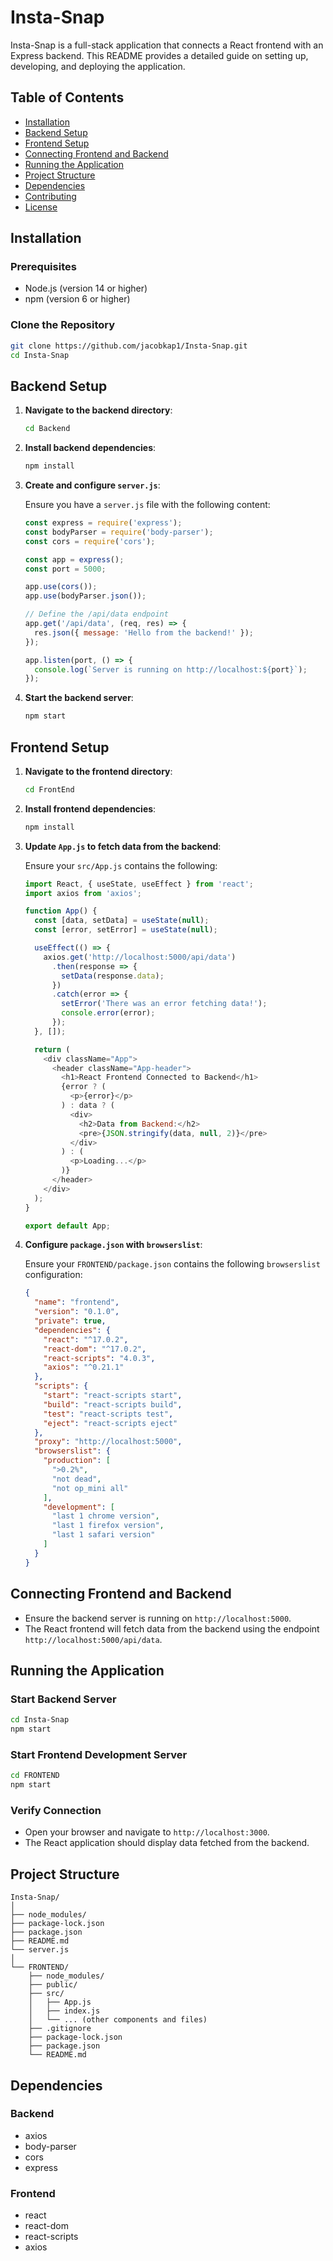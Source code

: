 
# Insta-Snap

Insta-Snap is a full-stack application that connects a React frontend with an Express backend. This README provides a detailed guide on setting up, developing, and deploying the application.

## Table of Contents

- [Installation](#installation)
- [Backend Setup](#backend-setup)
- [Frontend Setup](#frontend-setup)
- [Connecting Frontend and Backend](#connecting-frontend-and-backend)
- [Running the Application](#running-the-application)
- [Project Structure](#project-structure)
- [Dependencies](#dependencies)
- [Contributing](#contributing)
- [License](#license)

## Installation

### Prerequisites

- Node.js (version 14 or higher)
- npm (version 6 or higher)

### Clone the Repository

```bash
git clone https://github.com/jacobkap1/Insta-Snap.git
cd Insta-Snap
```

## Backend Setup

1. **Navigate to the backend directory**:

    ```bash
    cd Backend
    ```

2. **Install backend dependencies**:

    ```bash
    npm install
    ```

3. **Create and configure `server.js`**:

    Ensure you have a `server.js` file with the following content:

    ```javascript
    const express = require('express');
    const bodyParser = require('body-parser');
    const cors = require('cors');

    const app = express();
    const port = 5000;

    app.use(cors());
    app.use(bodyParser.json());

    // Define the /api/data endpoint
    app.get('/api/data', (req, res) => {
      res.json({ message: 'Hello from the backend!' });
    });

    app.listen(port, () => {
      console.log(`Server is running on http://localhost:${port}`);
    });
    ```

4. **Start the backend server**:

    ```bash
    npm start
    ```

## Frontend Setup

1. **Navigate to the frontend directory**:

    ```bash
    cd FrontEnd
    ```

2. **Install frontend dependencies**:

    ```bash
    npm install
    ```

3. **Update `App.js` to fetch data from the backend**:

    Ensure your `src/App.js` contains the following:

    ```javascript
    import React, { useState, useEffect } from 'react';
    import axios from 'axios';

    function App() {
      const [data, setData] = useState(null);
      const [error, setError] = useState(null);

      useEffect(() => {
        axios.get('http://localhost:5000/api/data')
          .then(response => {
            setData(response.data);
          })
          .catch(error => {
            setError('There was an error fetching data!');
            console.error(error);
          });
      }, []);

      return (
        <div className="App">
          <header className="App-header">
            <h1>React Frontend Connected to Backend</h1>
            {error ? (
              <p>{error}</p>
            ) : data ? (
              <div>
                <h2>Data from Backend:</h2>
                <pre>{JSON.stringify(data, null, 2)}</pre>
              </div>
            ) : (
              <p>Loading...</p>
            )}
          </header>
        </div>
      );
    }

    export default App;
    ```

4. **Configure `package.json` with `browserslist`**:

    Ensure your `FRONTEND/package.json` contains the following `browserslist` configuration:

    ```json
    {
      "name": "frontend",
      "version": "0.1.0",
      "private": true,
      "dependencies": {
        "react": "^17.0.2",
        "react-dom": "^17.0.2",
        "react-scripts": "4.0.3",
        "axios": "^0.21.1"
      },
      "scripts": {
        "start": "react-scripts start",
        "build": "react-scripts build",
        "test": "react-scripts test",
        "eject": "react-scripts eject"
      },
      "proxy": "http://localhost:5000",
      "browserslist": {
        "production": [
          ">0.2%",
          "not dead",
          "not op_mini all"
        ],
        "development": [
          "last 1 chrome version",
          "last 1 firefox version",
          "last 1 safari version"
        ]
      }
    }
    ```

## Connecting Frontend and Backend

- Ensure the backend server is running on `http://localhost:5000`.
- The React frontend will fetch data from the backend using the endpoint `http://localhost:5000/api/data`.

## Running the Application

### Start Backend Server

```bash
cd Insta-Snap
npm start
```

### Start Frontend Development Server

```bash
cd FRONTEND
npm start
```

### Verify Connection

- Open your browser and navigate to `http://localhost:3000`.
- The React application should display data fetched from the backend.

## Project Structure

```
Insta-Snap/
│
├── node_modules/
├── package-lock.json
├── package.json
├── README.md
└── server.js
│
└── FRONTEND/
    ├── node_modules/
    ├── public/
    ├── src/
    │   ├── App.js
    │   ├── index.js
    │   └── ... (other components and files)
    ├── .gitignore
    ├── package-lock.json
    ├── package.json
    └── README.md
```

## Dependencies

### Backend

- axios
- body-parser
- cors
- express

### Frontend

- react
- react-dom
- react-scripts
- axios

